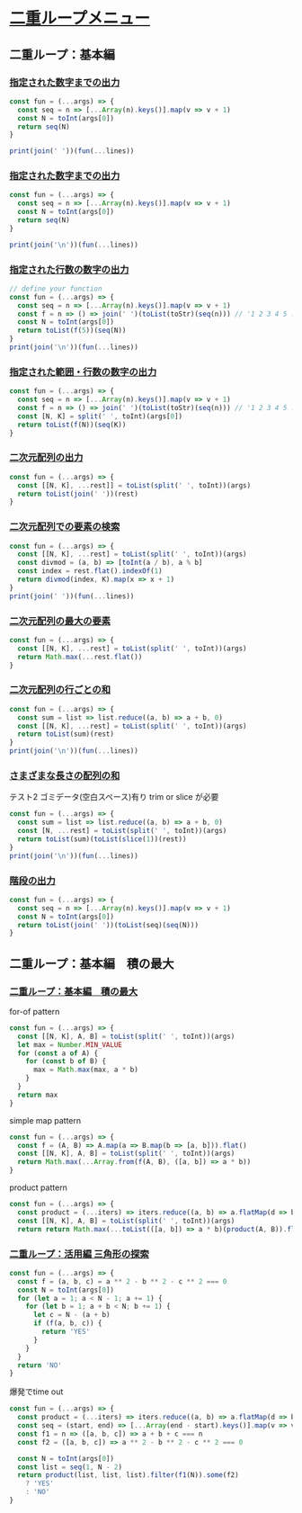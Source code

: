# [二重ループメニュー](https://paiza.jp/works/mondai/double_roop_problems/problem_index?language_uid=javascript)

## 二重ループ：基本編

### [指定された数字までの出力 ](https://paiza.jp/works/mondai/double_roop_problems/double_roop_problems__print_column_new/edit?language_uid=javascript)

```js
const fun = (...args) => {
  const seq = n => [...Array(n).keys()].map(v => v + 1)
  const N = toInt(args[0])
  return seq(N)
}

print(join(' '))(fun(...lines))
```

### [指定された数字までの出力](https://paiza.jp/works/mondai/double_roop_problems/double_roop_problems__print_num_new/edit?language_uid=javascript)

```js
const fun = (...args) => {
  const seq = n => [...Array(n).keys()].map(v => v + 1)
  const N = toInt(args[0])
  return seq(N)
}

print(join('\n'))(fun(...lines))
```

### [指定された行数の数字の出力](https://paiza.jp/works/mondai/double_roop_problems/double_roop_problems__print_column/edit?language_uid=javascript)

```js
// define your function
const fun = (...args) => {
  const seq = n => [...Array(n).keys()].map(v => v + 1)
  const f = n => () => join(' ')(toList(toStr)(seq(n))) // '1 2 3 4 5 ...n'
  const N = toInt(args[0])
  return toList(f(5))(seq(N))
}
print(join('\n'))(fun(...lines))
```


### [指定された範囲・行数の数字の出力](https://paiza.jp/works/mondai/double_roop_problems/double_roop_problems__print_range/edit?language_uid=javascript)

```js
const fun = (...args) => {
  const seq = n => [...Array(n).keys()].map(v => v + 1)
  const f = n => () => join(' ')(toList(toStr)(seq(n))) // '1 2 3 4 5 ...n'
  const [N, K] = split(' ', toInt)(args[0])
  return toList(f(N))(seq(K))
}
```

### [二次元配列の出力 ](https://paiza.jp/works/mondai/double_roop_problems/double_roop_problems__print_map/edit?language_uid=javascript)

```js
const fun = (...args) => {
  const [[N, K], ...rest]] = toList(split(' ', toInt))(args)
  return toList(join(' '))(rest)
}
```

### [二次元配列での要素の検索](https://paiza.jp/works/mondai/double_roop_problems/double_roop_problems__search/edit?language_uid=javascript)

```js
const fun = (...args) => {
  const [[N, K], ...rest] = toList(split(' ', toInt))(args)
  const divmod = (a, b) => [toInt(a / b), a % b]
  const index = rest.flat().indexOf(1)
  return divmod(index, K).map(x => x + 1)
}
print(join(' '))(fun(...lines))
```

### [二次元配列の最大の要素](https://paiza.jp/works/mondai/double_roop_problems/double_roop_problems__search_max/edit?language_uid=javascript)

```js
const fun = (...args) => {
  const [[N, K], ...rest] = toList(split(' ', toInt))(args)
  return Math.max(...rest.flat())
}
```

### [二次元配列の行ごとの和](https://paiza.jp/works/mondai/double_roop_problems/double_roop_problems__row_sum/edit?language_uid=javascript)

```js
const fun = (...args) => {
  const sum = list => list.reduce((a, b) => a + b, 0)
  const [[N, K], ...rest] = toList(split(' ', toInt))(args)
  return toList(sum)(rest)
}
print(join('\n'))(fun(...lines))
```

### [さまざまな長さの配列の和](https://paiza.jp/works/mondai/double_roop_problems/double_roop_problems__various_row_sum/edit?language_uid=javascript)


テスト2 ゴミデータ(空白スペース)有り trim or slice が必要
```js
const fun = (...args) => {
  const sum = list => list.reduce((a, b) => a + b, 0)
  const [N, ...rest] = toList(split(' ', toInt))(args)
  return toList(sum)(toList(slice(1))(rest))
}
print(join('\n'))(fun(...lines))
```


### [階段の出力](https://paiza.jp/works/mondai/double_roop_problems/double_roop_problems__stairs/edit?language_uid=javascript)

```js
const fun = (...args) => {
  const seq = n => [...Array(n).keys()].map(v => v + 1)
  const N = toInt(args[0])
  return toList(join(' '))(toList(seq)(seq(N)))
}
```

## 二重ループ：基本編　積の最大

### [二重ループ：基本編　積の最大](https://paiza.jp/works/mondai/double_roop_problems/double_roop_problems__multi_max/edit?language_uid=javascript)


for-of pattern
```js
const fun = (...args) => {
  const [[N, K], A, B] = toList(split(' ', toInt))(args)
  let max = Number.MIN_VALUE
  for (const a of A) {
    for (const b of B) {
      max = Math.max(max, a * b)
    }
  }
  return max
}
```
simple map pattern
```js
const fun = (...args) => {
  const f = (A, B) => A.map(a => B.map(b => [a, b])).flat()
  const [[N, K], A, B] = toList(split(' ', toInt))(args)
  return Math.max(...Array.from(f(A, B), ([a, b]) => a * b))
}
```
product pattern
```js
const fun = (...args) => {
  const product = (...iters) => iters.reduce((a, b) => a.flatMap(d => b.map(e => [d, e].flat())))
  const [[N, K], A, B] = toList(split(' ', toInt))(args)
  return return Math.max(...toList(([a, b]) => a * b)(product(A, B)).flat())
```

### [二重ループ：活用編 三角形の探索](https://paiza.jp/works/mondai/double_roop_problems/double_roop_problems__triangle/edit?language_uid=javascript&t=4b67bee5bbc71630a462e0475d6ebbd0)

```js
const fun = (...args) => {
  const f = (a, b, c) = a ** 2 - b ** 2 - c ** 2 === 0
  const N = toInt(args[0])
  for (let a = 1; a < N - 1; a += 1) {
    for (let b = 1; a + b < N; b += 1) {
      let c = N - (a + b)
      if (f(a, b, c)) {
        return 'YES'
      }
    }
  }
  return 'NO'
}
```

爆発でtime out
```js
const fun = (...args) => {
  const product = (...iters) => iters.reduce((a, b) => a.flatMap(d => b.map(e => [d, e].flat())))
  const seq = (start, end) => [...Array(end - start).keys()].map(v => v + start)
  const f1 = n => ([a, b, c]) => a + b + c === n
  const f2 = ([a, b, c]) => a ** 2 - b ** 2 - c ** 2 === 0

  const N = toInt(args[0])
  const list = seq(1, N - 2)
  return product(list, list, list).filter(f1(N)).some(f2)
    ? 'YES'
    : 'NO'
}
```